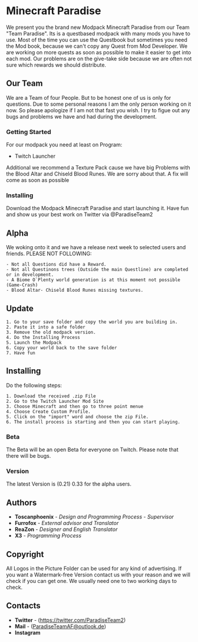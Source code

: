 # Minecraft Paradise
We present you the brand new Modpack Minecraft Paradise from our Team "Team Paradise". Its is a questbased modpack with many mods you have to use. Most of the time you can use the Questbook but sometimes you need the Mod book, because we can't copy any Quest from Mod Developer. We are working on more quests as soon as possible to make it easier to get into each mod. Our problems are on the give-take side because we are often not sure which rewards we should distribute.

## Our Team

We are a Team of four People. But to be honest one of us is only for questions. Due to some personal reasons I am the only person working on it now. So please apologize if I am not that fast you wish. I try to figue out any bugs and problems we have and had during the development.

### Getting Started
For our modpack you need at least on Program:
 * Twitch Launcher
 
Additional we recommend a Texture Pack cause we have big Problems with the Blood Altar and Chiseld Blood Runes. We are sorry about that. A fix will come as soon as possible

### Installing
Download the Modpack Minecraft Paradise and start launching it. Have fun and show us your best work on Twitter via @ParadiseTeam2

## Alpha

We woking onto it and we have a release next week to selected users and friends. PLEASE NOT FOLLOWING:

```
- Not all Questions did have a Reward.
- Not all Questinons trees (Outside the main Questline) are completed or in development.
- A Biome O`Plenty world generation is at this moment not possible (Game-Crash)
- Blood Altar- Chiseld Blood Runes missing textures.
```

## Update
```
1. Go to your save folder and copy the world you are building in. 
2. Paste it into a safe folder
3. Remove the old modpack version. 
4. Do the Installing Process 
5. Launch the Modpack
6. Copy your world back to the save folder
7. Have fun
```

## Installing
Do the following steps:

```
1. Download the received .zip File
2. Go to the Twitch Launcher Mod Site
3. Choose Minecraft and then go to three point menue
4. Choose Create Custom Profile.
5. Click on the "import" word and choose the zip File.
6. The install process is starting and then you can start playing.
```

### Beta

The Beta will be an open Beta for everyone on Twitch. Please note that there will be bugs.



### Version

The latest Version is (0.21) 0.33 for the alpha users.

## Authors

* **Toscanphoenix** - *Design and Programming Process* - *Supervisor*
* **Furrofox**       - *External advisor and Translator* 
* **ReaZon**        - *Designer and English Translator*
* **X3**            - *Programming Process* 


## Copyright
All Logos in the Picture Folder can be used for any kind of advertising.
If you want a Watermark-free Version contact us with your reason and we will check if you can get one. 
We usually need one to two working days to check.


## Contacts

* **Twitter** -   (https://twitter.com/ParadiseTeam2)
* **Mail** -      (ParadiseTeamAF@outlook.de)
* **Instagram** 
